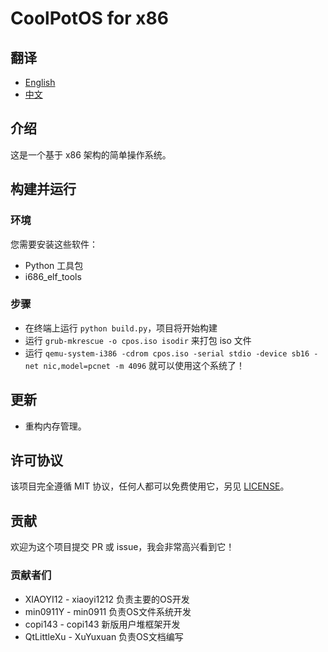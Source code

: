 # CoolPotOS for x86

## 翻译

- [English](README.md)
- [中文](README-zh-CN.md)

## 介绍

这是一个基于 x86 架构的简单操作系统。

## 构建并运行

### 环境

您需要安装这些软件：

- Python 工具包
- i686_elf_tools

### 步骤

- 在终端上运行 `python build.py`，项目将开始构建
- 运行 `grub-mkrescue -o cpos.iso isodir` 来打包 iso 文件
- 运行 `qemu-system-i386 -cdrom cpos.iso -serial stdio -device sb16 -net nic,model=pcnet -m 4096` 就可以使用这个系统了！

## 更新

- 重构内存管理。

## 许可协议

该项目完全遵循 MIT 协议，任何人都可以免费使用它，另见 [LICENSE](LICENSE)。

## 贡献

欢迎为这个项目提交 PR 或 issue，我会非常高兴看到它！

### 贡献者们

* XIAOYI12 - xiaoyi1212 负责主要的OS开发
* min0911Y - min0911 负责OS文件系统开发
* copi143 - copi143 新版用户堆框架开发
* QtLittleXu - XuYuxuan 负责OS文档编写
